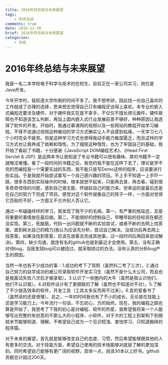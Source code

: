 ```yaml
---
title: 2016年终总结与未来展望
tags:
    - 年终总结
comments: true
date: 2016-12-30
brief: 2016年终总结与未来展望
categories:
    - 总结
---
```


# 2016年终总结与未来展望

​	我是一名二本学校电子科学与技术的在校生，目前正在一家公司实习，岗位是Java开发。

​	今年开学时，我知道大学所剩的时间不多了。我不想考研，因此找一份自己喜欢的工作就成了合理的选择，思来想去觉得自己只有编程还谈得上喜欢。本专业的嵌入式编程还要涉及硬件，对于硬件我实在是不拿手，不仅仅不擅长焊元器件，硬件故障也不知道该怎么判断，再加上国内嵌入式行业发展前景不够好，种种原因让我选择了软件的开发。开始时，我通过慕课网的视频以及一些网站的教程开始学习编程，不得不说通过视频这种被动的学习方式确实让人不会感到枯燥，一天学习七八个小时完全不疲劳。但是这种学习方式也使得我动手能力极度匮乏，而且这样的学习方式也让我养成了依赖和惰性。为了摆脱这种惰性，也为了牢固自己的基础，我开始了看起了书籍，十分感谢《JavaScript DOM编程艺术》、《Head First Servlet & JSP》是这两本书让我知道了专业书籍可以很有趣味、厚的书籍不一定就晦涩难懂。看了一段时间的书籍之后，我觉的我不能在这样下去了，理论是学不完的而编程是一个需要实战的东西，我不能只是写Demo这样的程序，应该要进行些实战。于是我就开始尝试着写一个自己感兴趣的项目。不上手不知道一上手吓一跳，很多东西到实际操作的时候，根本就想不起来，只能再去查、再去看，碰到很多奇奇怪怪的问题，感到自己很无能、怀疑起自己的能力来。但幸运的是最后还是在自己的努力下完成了项目。感觉对这个软件就像自己的孩子一样，一方面对觉得它百般的不好，一方面又不允许别人否认它。

<!-- more -->

​	通过一年磕磕绊绊的学习，我发现了我不少的毛病。第一，有严重的拖延症，总是将重要的事情放在最后做。第二，不能很好的控制自己，早睡早起的目标现在都还没实现。第三，死脑筋，代码一出问题就不断的实验尝试，或者不断的去网上找答案，直到耗光自己的精力(我认为应该先分析，尝试自己解决。没成功后再去网上找答案，如果没找到答案，应该先放着去完成其他事，过一段时间后再回来尝试解决)。第四，缺少沟通，就连有名的github也是到最近才会使用。第五，没有正确对待bug，当我发现bug可以被绕过，就采取绕过的办法，没有认真的分析bug产生的原因。

​	当然一年也有不少成功的事：1.成功的考下了驾照（虽然科二考了三次）。2.通过自己努力的自学成功的被公司录取软件开发实习生（虽然不是什么大公司，而且也是我面试失败八次后才被录取）。3.认识了一些圈内的大牛（虽然是我认识他们，他们不认识我）。4.对软件设计有了更细致的了解（虽然也不知道对不对）。5.了解了不少提高效率的软件，开发工具（工具太多反而用不过来）。6.变的爱看书了（虽然读的还是很慢）。总之，一年的时间我也有了不小的成长，无论是在技能上还是学习能力上。今年流行一句话，不忘初心、方的始终。现在，我的编程之路也算是开始了，我思考了下我的初心是对编程、软件的热爱，我希望我将来一个人能够写出完整的有创意的不那么大的小程序、小软件，对于大的工程上到架构下到细枝末节能够知道、理解。不希望自己成为一个见识短浅、害怕学习、只知道搬砖的程序猿。

​	对于未来的展望，首先就是能够改变自己的态度、习惯。然后希望能够跟其他的人有更多的交流。对于技能方面，希望自己使用的技术栈能够对底层了解的更加深刻，同时希望自己能够有更广阔的视野。具体一点，阅读30本以上好书。github贡献总计超过200天。